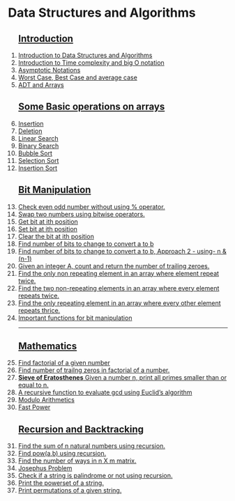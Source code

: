 # Data Structures and Algorithms
<ol>

## <a href="introduction">Introduction</a>

<li><a href="introduction/introduction_to_algorithms">Introduction to Data Structures and Algorithms</a>
<li><a href="introduction/time_complexity">Introduction to Time complexity and big O notation</a>
<li><a href="introduction/asymptotic_notations">Asymptotic Notations</a>
<li><a href="introduction/cases">Worst Case, Best Case and average case</a>
<li><a href="introduction/adt_and_arrays">ADT and Arrays</a>

## <a href="array">Some Basic operations on arrays</a>

<a href="array/arrayop.cpp">
<li>Insertion </li>
<li>Deletion </li>
<li>Linear Search </li>
<li>Binary Search </li>
<li>Bubble Sort </li>
<li>Selection Sort </li>
<li>Insertion Sort </li></a>

## <a href="bit-manipulation">Bit Manipulation</a>

<li><a href="bit-manipulation/evenodd.cpp">Check even odd number without using % operator.</a></li>
<li><a href="bit-manipulation/swap.cpp">Swap two numbers using bitwise operators.</a></li>
<li><a href="bit-manipulation/getbit.cpp">Get bit at ith position</a></li>
<li><a href="bit-manipulation/setbit.cpp">Set bit at ith position</a></li>
<li><a href="bit-manipulation/clearbit.cpp">Clear the bit at ith position</a></li><li><a href="bit-manipulation/numberofbits1.cpp">Find number of bits to change to convert a to b</a></li>

<li><a href="bit-manipulation/numberofbits2.cpp">Find number of bits to change to convert a to b, Approach 2 - using- n & (n-1)</a></li>
<li><a href="bit-manipulation/trailingzero.cpp">Given an integer A, count and return the number of trailing zeroes.</a></li>
<li><a href="bit-manipulation/find-nonrepeating.cpp">Find the only non repeating element in an array where element repeat twice.</a></li>
<li><a href="bit-manipulation/find-two-nonrepeating.cpp">Find the two non-repeating elements in an array where every element repeats twice.</a></li>
<li><a href="bit-manipulation/find-nonrepeating-thrice.cpp">Find the only repeating element in an array where every other element repeats thrice.</a></li>
<li> <a href="bit-manipulation/impfunctions.cpp">Important functions for bit manipulation</a>
<hr>

## <a href="mathematics">Mathematics</a>

<li><a href="mathematics/factorial.cpp">Find factorial of a given number </a></li>
<li><a href="mathematics/trailingzero.cpp">Find number of trailng zeros in factorial of a number.</a></li>

<li><a href="mathematics/sieve.cpp"> <b>Sieve of Eratosthenes</b> Given a number n, print all primes smaller than or equal to n.</a></li>


<li><a href="mathematics/gcd.cpp"> A recursive function to evaluate gcd using Euclid’s algorithm </a></li>
<li><a href="mathematics/modulo.cpp">Modulo Arithmetics</a></li>
<li><a href="mathematics/fastpower.cpp">Fast Power</a></li>

## <a href="recursion-and-backtracking">Recursion and Backtracking</a>

<li>
<a href="recursion-and-backtracking/recursion/sum.cpp">Find the sum of n natural numbers using recursion.</a>
</li>
<li>
<a href="recursion-and-backtracking/recursion/pow.cpp">Find pow(a,b) using recursion.</a>
</li>
<li>
<a href="recursion-and-backtracking/recursion/ways.cpp">Find the number of ways in n X m matrix.</a>
</li><li>
<a href="recursion-and-backtracking/recursion/josephus.cpp">Josephus Problem</a>
</li>
<li><a href="recursion-and-backtracking/recursion/palindrome.cpp">Check if a string is palindrome or not using recursion.</a></li>
<li><a href="recursion-and-backtracking/recursion/powerset.cpp">Print the powerset of a string.</a></li>
<li><a href="recursion-and-backtracking/recursion/permutation.cpp">Print permutations of a given string.</a></li>
</ol>













